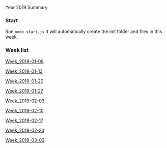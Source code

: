 Year 2019 Summary

### Start
Run ```node start.js``` It will automatically create the init folder and files in this week.

### Week list

[Week_2019-01-06](https://github.com/RogerZZZZZ/ARTS/blob/master/Year_2019/Week_2019-01-06)

[Week_2019-01-13](https://github.com/RogerZZZZZ/ARTS/blob/master/Year_2019/Week_2019-01-13)

[Week_2019-01-20](https://github.com/RogerZZZZZ/ARTS/blob/master/Year_2019/Week_2019-01-20)

[Week_2019-01-27](https://github.com/RogerZZZZZ/ARTS/blob/master/Year_2019/Week_2019-01-27)

[Week_2019-02-03](https://github.com/RogerZZZZZ/ARTS/blob/master/Year_2019/Week_2019-02-03)

[Week_2019-02-10](https://github.com/RogerZZZZZ/ARTS/blob/master/Year_2019/Week_2019-02-10)

[Week_2019-02-17](https://github.com/RogerZZZZZ/ARTS/blob/master/Year_2019/Week_2019-02-17)

[Week_2019-02-24](https://github.com/RogerZZZZZ/ARTS/blob/master/Year_2019/Week_2019-02-24)

[Week_2019-03-03](https://github.com/RogerZZZZZ/ARTS/blob/master/Year_2019/Week_2019-03-03)